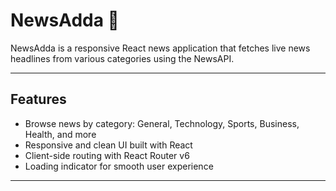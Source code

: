 # NewsAdda 📰

NewsAdda is a responsive React news application that fetches live news headlines from various categories using the NewsAPI.

---

## Features

- Browse news by category: General, Technology, Sports, Business, Health, and more  
- Responsive and clean UI built with React  
- Client-side routing with React Router v6  
- Loading indicator for smooth user experience  


---



